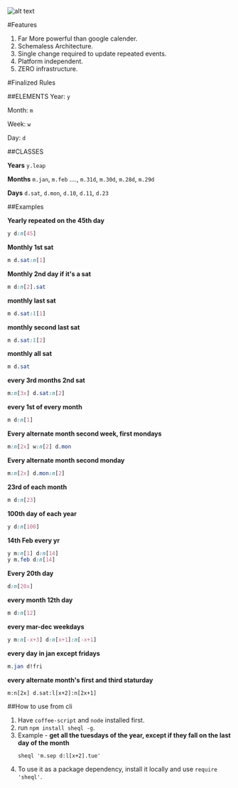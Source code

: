 ![alt text](https://raw.githubusercontent.com/practo/sheql/master/public/images/scheql.png)

#Features

1. Far More powerful than google calender.
2. Schemaless Architecture.
3. Single change required to update repeated events.
4. Platform independent.
5. ZERO infrastructure.

#Finalized Rules


##ELEMENTS
Year: `y`

Month: `m`

Week: `w`

Day: `d`


##CLASSES

**Years** `y.leap`

**Months** `m.jan`, `m.feb` ...., `m.31d`, `m.30d`, `m.28d`, `m.29d`

**Days** `d.sat`,  `d.mon`,  `d.10`, `d.11`, `d.23`


##Examples

**Yearly repeated on the 45th day**

```css
y d:n[45]
```

**Monthly 1st sat**

```css
m d.sat:n[1]
```

**Monthly 2nd day if it's a sat**

```css
m d:n[2].sat
```

**monthly last sat**

```css
m d.sat:l[1]
```
**monthly second last sat**

```css
m d.sat:l[2]
```

**monthly all sat**

```css
m d.sat
```
**every 3rd months 2nd sat**

```css
m:n[3x] d.sat:n[2]
```
**every 1st of every month**

```css
m d:n[1]
```
**Every alternate month second week, first mondays**

```css
m:n[2x] w:n[2] d.mon
```
**Every alternate month second monday**

```css
m:n[2x] d.mon:n[2]
```
**23rd of each month**

```css
m d:n[23]
```
**100th day of each year**

```css
y d:n[100]
```
**14th Feb every yr**

```css
y m:n[1] d:n[14]
y m.feb d:n[14]
```
**Every 20th day**

```css
d:n[20x]
```
**every month  12th day**

```css
m d:n[12]
```
**every mar-dec weekdays**

```css
y m:n[-x+3] d:n[x+1]:n[-x+1]
```

**every day in jan except fridays**
```css
m.jan d!fri
```
**every alternate month's first and third staturday**
```
m:n[2x] d.sat:l[x+2]:n[2x+1]
```


##How to use from cli

1. Have `coffee-script` and `node` installed first.
2. run `npm install sheql -g`.
3. Example - __get all the tuesdays of the year, except if they fall on the last day of the month__
    ```
    sheql 'm.sep d:l[x+2].tue'

    ```
4. To use it as a package dependency, install it locally and use `require 'sheql'`.